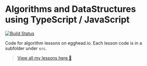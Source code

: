 # Algorithms and DataStructures using TypeScript / JavaScript

[![Build Status][travis-image]][travis-url]

Code for algorithm lessons on egghead.io. Each lesson code is in a subfolder under `src`.

> [View all my lessons here 🌹](https://egghead.io/instructors/basarat-ali-syed/)

[travis-image]:https://travis-ci.org/basarat/algorithms.svg?branch=master
[travis-url]:https://travis-ci.org/basarat/algorithms
